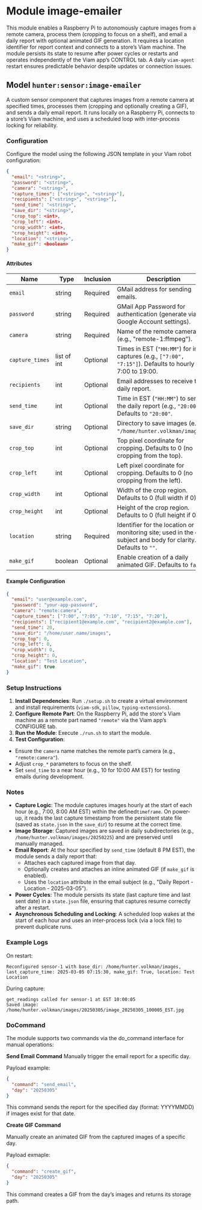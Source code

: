 # Module image-emailer

This module enables a Raspberry Pi to autonomously capture images from a remote camera, process them (cropping to focus on a shelf), and email a daily report with optional animated GIF generation. It requires a location identifier for report context and connects to a store’s Viam machine. The module persists its state to resume after power cycles or restarts and operates independently of the Viam app’s CONTROL tab. A daily `viam-agent` restart ensures predictable behavior despite updates or connection issues.

## Model `hunter:sensor:image-emailer`

A custom sensor component that captures images from a remote camera at specified times, processes them (cropping and optionally creating a GIF), and sends a daily email report. It runs locally on a Raspberry Pi, connects to a store’s Viam machine, and uses a scheduled loop with inter-process locking for reliability.

### Configuration

Configure the model using the following JSON template in your Viam robot configuration:

```json
{
  "email": "<string>",
  "password": "<string>",
  "camera": "<string>",
  "capture_times": ["<string>", "<string>"],
  "recipients": ["<string>", "<string>"],
  "send_time": "<string>",
  "save_dir": "<string>",
  "crop_top": <int>,
  "crop_left": <int>,
  "crop_width": <int>,
  "crop_height": <int>,
  "location": "<string>",
  "make_gif": <boolean>
}
```

#### Attributes


| Name          | Type   | Inclusion | Description                |
|---------------|--------|-----------|----------------------------|
| `email` | string  | Required  | GMail address for sending emails. |
| `password` | string | Required  | GMail App Password for authentication (generate via Google Account settings). |
| `camera` | string | Required  | Name of the remote camera (e.g., "remote-1:ffmpeg"). |
| `capture_times` | list of int | Optional  | Times in EST (`"HH:MM"`) for image captures (e.g., `["7:00", "7:15"]`). Defaults to hourly from 7:00 to 19:00. |
| `recipients` | int | Optional  | Email addresses to receive the daily report. |
| `send_time` | int | Optional  | Time in EST (`"HH:MM"`) to send the daily report (e.g., `"20:00"`). Defaults to `"20:00"`. |
| `save_dir` | string | Optional  | Directory to save images (e.g., `"/home/hunter.volkman/images"`). |
| `crop_top` | int | Optional  | Top pixel coordinate for cropping. Defaults to 0 (no cropping from the top). |
| `crop_left` | int | Optional  | Left pixel coordinate for cropping. Defaults to 0 (no cropping from the left). |
| `crop_width` | int | Optional  | Width of the crop region. Defaults to 0 (full width if 0). |
| `crop_height` | int | Optional  | Height of the crop region. Defaults to 0 (full height if 0). |
| `location` | string | Required  | Identifier for the location or monitoring site; used in the email subject and body for clarity. Defaults to `""`. |
| `make_gif` | boolean | Optional  | Enable creation of a daily animated GIF. Defaults to `false`. |


#### Example Configuration

```json
{
  "email": "user@example.com",
  "password": "your-app-password",
  "camera": "remote:camera",
  "capture_times": ["7:00", "7:05", "7:10", "7:15", "7:20"],
  "recipients": ["recipient1@example.com", "recipient2@example.com"],
  "send_time": 20,
  "save_dir": "/home/user.name/images",
  "crop_top": 0,
  "crop_left": 0,
  "crop_width": 0,
  "crop_height": 0,
  "location": "Test Location",
  "make_gif": true
}
```

### Setup Instructions

1. **Install Dependencies**: Run `./setup.sh` to create a virtual environment and install requirements (`viam-sdk`, `pillow`, `typing-extensions`).
2. **Configure Remote Part**: On the Raspberry Pi, add the store's Viam machine as a remote part named `"remote"` via the Viam app’s CONFIGURE tab.
3. **Run the Module**: Execute `./run.sh` to start the module.
4. **Test Configuration**:
* Ensure the `camera` name matches the remote part’s camera (e.g., `"remote:camera"`).
* Adjust `crop_*` parameters to focus on the shelf.
* Set `send_time` to a near hour (e.g., 10 for 10:00 AM EST) for testing emails during development.


### Notes
* **Capture Logic**: The module captures images hourly at the start of each hour (e.g., 7:00, 8:00 AM EST) within the defined`timeframe`. On power-up, it reads the last capture timestamp from the persistent state file (saved as `state.json` in the `save_di`r) to resume at the correct time.
* **Image Storage**: Captured images are saved in daily subdirectories (e.g., `/home/hunter.volkman/images/20250225`) and are preserved until manually managed.
* **Email Report**: At the hour specified by `send_time` (default 8 PM EST), the module sends a daily report that:
    * Attaches each captured image from that day.
    * Optionally creates and attaches an inline animated GIF (if `make_gif` is enabled).
    * Uses the `location` attribute in the email subject (e.g., "Daily Report - Location - 2025-03-05").
* **Power Cycles**: The module persists its state (last capture time and last sent date) in a `state.json` file, ensuring that captures resume correctly after a restart.
* **Asynchronous Scheduling and Locking**: A scheduled loop wakes at the start of each hour and uses an inter-process lock (via a lock file) to prevent duplicate runs.

### Example Logs

On restart:
```text
Reconfigured sensor-1 with base_dir: /home/hunter.volkman/images, last_capture_time: 2025-03-05 07:15:30, make_gif: True, location: Test Location
```

During capture:
```text
get_readings called for sensor-1 at EST 10:00:05
Saved image: /home/hunter.volkman/images/20250305/image_20250305_100005_EST.jpg
```

### DoCommand

The module supports two commands via the do_command interface for manual operations:

**Send Email Command**
Manually trigger the email report for a specific day.

Payload example:
```json
{
  "command": "send_email",
  "day": "20250305"
}
```

This command sends the report for the specified day (format: YYYYMMDD) if images exist for that date.

**Create GIF Command**

Manually create an animated GIF from the captured images of a specific day.

Payload exmaple:
```json
{
  "command": "create_gif",
  "day": "20250305"
}
```

This command creates a GIF from the day’s images and returns its storage path.

